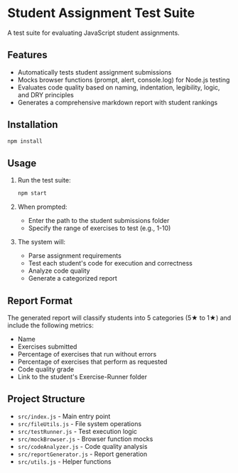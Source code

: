 # Student Assignment Test Suite

A test suite for evaluating JavaScript student assignments.

## Features

- Automatically tests student assignment submissions
- Mocks browser functions (prompt, alert, console.log) for Node.js testing
- Evaluates code quality based on naming, indentation, legibility, logic, and DRY principles
- Generates a comprehensive markdown report with student rankings

## Installation

```bash
npm install
```

## Usage

1. Run the test suite:
   ```bash
   npm start
   ```

2. When prompted:
   - Enter the path to the student submissions folder
   - Specify the range of exercises to test (e.g., 1-10)

3. The system will:
   - Parse assignment requirements
   - Test each student's code for execution and correctness
   - Analyze code quality
   - Generate a categorized report

## Report Format

The generated report will classify students into 5 categories (5★ to 1★) and include the following metrics:
- Name
- Exercises submitted
- Percentage of exercises that run without errors
- Percentage of exercises that perform as requested
- Code quality grade
- Link to the student's Exercise-Runner folder

## Project Structure

- `src/index.js` - Main entry point
- `src/fileUtils.js` - File system operations
- `src/testRunner.js` - Test execution logic
- `src/mockBrowser.js` - Browser function mocks
- `src/codeAnalyzer.js` - Code quality analysis
- `src/reportGenerator.js` - Report generation
- `src/utils.js` - Helper functions 